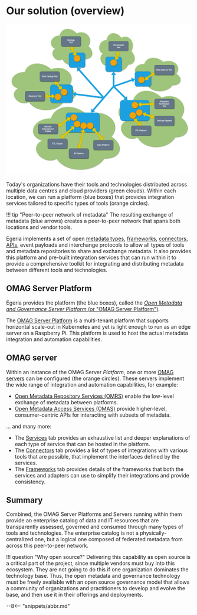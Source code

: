 <!-- SPDX-License-Identifier: CC-BY-4.0 -->
<!-- Copyright Contributors to the Egeria project. -->

# Our solution (overview)

![Distrubted operation](egeria-distributed-operation.png)

Today's organizations have their tools and technologies distributed across multiple data
centres and cloud providers (green clouds). Within each location, we can run a platform
(blue boxes) that provides integration services tailored to specific types of tools (orange
circles).

!!! tip "Peer-to-peer network of metadata"
    The resulting exchange of metadata (blue arrows) creates a peer-to-peer network that
    spans both locations and vendor tools.

Egeria implements a set of open [metadata types](/egeria-docs/types), [frameworks](/egeria-docs/frameworks),
[connectors](/egeria-docs/connectors), [APIs](/egeria-docs/services), event payloads and interchange protocols to
allow all types of tools and metadata repositories to share and exchange metadata. It also
provides this platform and pre-built integration services that can run within it to provide
a comprehensive toolkit for integrating and distributing metadata between different
tools and technologies.

## OMAG Server Platform

Egeria provides the platform (the blue boxes), called the [_Open Metadata and Governance
Server Platform_ (or "OMAG Server Platform")](/egeria-docs/concepts/omag-server-platform).

The [OMAG Server Platform](/egeria-docs/concepts/omag-server-platform) is a multi-tenant
platform that supports horizontal scale-out in Kubernetes and yet is light enough to run as an
edge server on a Raspberry Pi. This platform is used to host the actual metadata integration
and automation capabilities.

## OMAG server

Within an instance of the OMAG Server _Platform_, one or more [OMAG servers](/egeria-docs/concepts/omag-server)
can be configured (the orange circles). These servers implement the wide range of integration and
automation capabilities, for example:

- [Open Metadata Repository Services (OMRS)](/egeria-docs/services/omrs) enable the low-level exchange of metadata
  between platforms.
- [Open Metadata Access Services (OMAS)](/egeria-docs/services/omas) provide higher-level, consumer-centric APIs for
  interacting with subsets of metadata.

... and many more:

- The [Services](/egeria-docs/services) tab provides an exhaustive list and deeper explanations
  of each type of service that can be hosted in the platform.
- The [Connectors](/egeria-docs/connectors) tab provides a list of types of integrations with
  various tools that are possible, that implement the interfaces defined by the services.
- The [Frameworks](/egeria-docs/frameworks) tab provides details of the frameworks that both
  the services and adapters can use to simplify their integrations and provide consistency.

## Summary

Combined, the OMAG Server Platforms and Servers running within them provide an enterprise
catalog of data and IT resources that are transparently assessed, governed and consumed
through many types of tools and technologies. The enterprise catalog is not a
physically-centralized one, but a logical one composed of federated metadata from across
this peer-to-peer network.

!!! question "Why open source?"
    Delivering this capability as open source is a critical part of the project,
    since multiple vendors must buy into this ecosystem. They are not going to do this if
    one organization dominates the technology base. Thus, the open metadata and governance
    technology must be freely available with an open source governance model that allows a
    community of organizations and practitioners to develop and evolve the base, and then use
    it in their offerings and deployments.

--8<-- "snippets/abbr.md"
